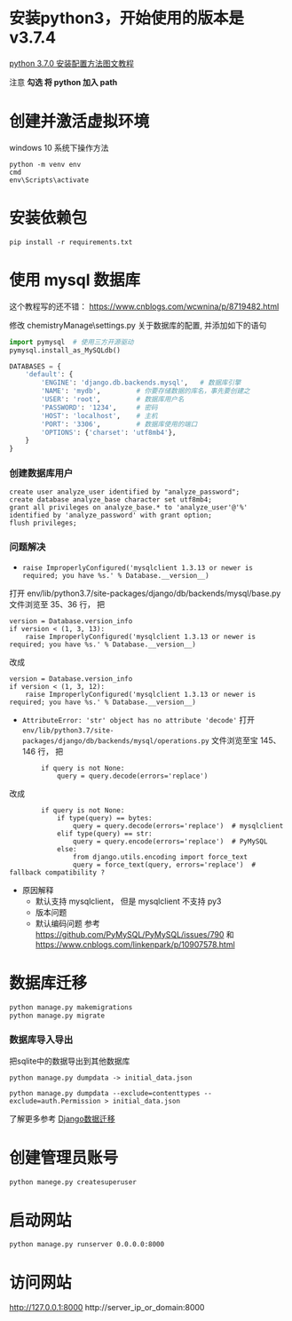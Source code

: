 # 安装python3，开始使用的版本是 v3.7.4

[python 3.7.0 安装配置方法图文教程](http://www.manongjc.com/article/8260.html)

注意 **勾选 将 python 加入 path**

# 创建并激活虚拟环境
windows 10 系统下操作方法
```
python -m venv env
cmd
env\Scripts\activate
```

# 安装依赖包
```
pip install -r requirements.txt
```

# 使用 mysql 数据库

这个教程写的还不错： https://www.cnblogs.com/wcwnina/p/8719482.html

修改 chemistryManage\settings.py 关于数据库的配置, 并添加如下的语句
```python
import pymysql  # 使用三方开源驱动
pymysql.install_as_MySQLdb()

DATABASES = {
    'default': {
        'ENGINE': 'django.db.backends.mysql',   # 数据库引擎
        'NAME': 'mydb',         # 你要存储数据的库名，事先要创建之
        'USER': 'root',         # 数据库用户名
        'PASSWORD': '1234',     # 密码
        'HOST': 'localhost',    # 主机
        'PORT': '3306',         # 数据库使用的端口
        'OPTIONS': {'charset': 'utf8mb4'},
    }
}

```
### 创建数据库用户
```
create user analyze_user identified by "analyze_password";
create database analyze_base character set utf8mb4;
grant all privileges on analyze_base.* to 'analyze_user'@'%' identified by 'analyze_password' with grant option;
flush privileges;

```

### 问题解决
- `raise ImproperlyConfigured('mysqlclient 1.3.13 or newer is required; you have %s.' % Database.__version__)`

打开 env/lib/python3.7/site-packages/django/db/backends/mysql/base.py 文件浏览至 35、36 行， 把
```
version = Database.version_info
if version < (1, 3, 13):
    raise ImproperlyConfigured('mysqlclient 1.3.13 or newer is required; you have %s.' % Database.__version__)
```
改成
```
version = Database.version_info
if version < (1, 3, 12):
    raise ImproperlyConfigured('mysqlclient 1.3.13 or newer is required; you have %s.' % Database.__version__)
```
- `AttributeError: 'str' object has no attribute 'decode'`
打开 `env/lib/python3.7/site-packages/django/db/backends/mysql/operations.py` 文件浏览至宝 145、146 行， 把
```
        if query is not None:
            query = query.decode(errors='replace')
```
改成
```
        if query is not None:
            if type(query) == bytes:
                query = query.decode(errors='replace')  # mysqlclient
            elif type(query) == str:
                query = query.encode(errors='replace')  # PyMySQL
            else:
                from django.utils.encoding import force_text
                query = force_text(query, errors='replace')  # fallback compatibility ?
```
- 原因解释
  - 默认支持 mysqlclient， 但是 mysqlclient 不支持 py3
  - 版本问题
  - 默认编码问题 
  参考 https://github.com/PyMySQL/PyMySQL/issues/790 和 https://www.cnblogs.com/linkenpark/p/10907578.html


# 数据库迁移

```bash
python manage.py makemigrations
python manage.py migrate
```

### 数据库导入导出
把sqlite中的数据导出到其他数据库
```
python manage.py dumpdata -> initial_data.json
```

```
python manage.py dumpdata --exclude=contenttypes --exclude=auth.Permission > initial_data.json
```

了解更多参考 [Django数据迁移](https://www.jianshu.com/p/ef971ac0131f)

# 创建管理员账号

```bash
python manege.py createsuperuser
```

# 启动网站
```
python manage.py runserver 0.0.0.0:8000
```

# 访问网站

http://127.0.0.1:8000
http://server_ip_or_domain:8000


